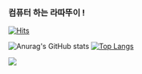 ### 컴퓨터 하는 라따뚜이 !

[![Hits](https://hits.seeyoufarm.com/api/count/incr/badge.svg?url=https%3A%2F%2Fgithub.com%2FjunisYun)](https://hits.seeyoufarm.com)
<!--
**junisYun/junisYun** is a ✨ _special_ ✨ repository because its `README.md` (this file) appears on your GitHub profile.

Here are some ideas to get you started:

- 🔭 I’m currently working on ...
- 🌱 I’m currently learning ...
- 👯 I’m looking to collaborate on ...
- 🤔 I’m looking for help with ...
- 💬 Ask me about ...
- 📫 How to reach me: ...
- 😄 Pronouns: ...
- ⚡ Fun fact: ...
-->
![Anurag's GitHub stats](https://github-readme-stats.vercel.app/api?username=junisYun&show_icons=true&theme=radical)
[![Top Langs](https://github-readme-stats.vercel.app/api/top-langs/?username=junisYun&layout=compact)](https://github.com/junisYun) <p>
<a href="" target="_blank"><img src="https://img.shields.io/badge/JAVA-007396?style=flat-square&logo=Java&logoColor=white"/></a>
